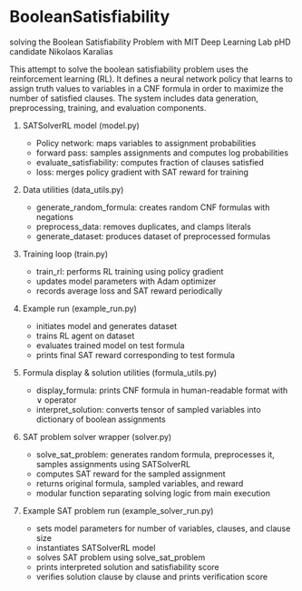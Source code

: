 # BooleanSatisfiability
solving the Boolean Satisfiability Problem with MIT Deep Learning Lab pHD candidate Nikolaos Karalias

This attempt to solve the boolean satisfiability problem uses the reinforcement learning (RL). It defines a neural network policy 
that learns to assign truth values to variables in a CNF formula in order 
to maximize the number of satisfied clauses. The system includes data 
generation, preprocessing, training, and evaluation components.

1. SATSolverRL model (model.py)
   - Policy network: maps variables to assignment probabilities
   - forward pass: samples assignments and computes log probabilities
   - evaluate_satisfiability: computes fraction of clauses satisfied
   - loss: merges policy gradient with SAT reward for training

2. Data utilities (data_utils.py)
   - generate_random_formula: creates random CNF formulas with negations
   - preprocess_data: removes duplicates, and clamps literals
   - generate_dataset: produces dataset of preprocessed formulas

3. Training loop (train.py)
   - train_rl: performs RL training using policy gradient
   - updates model parameters with Adam optimizer
   - records average loss and SAT reward periodically

4. Example run (example_run.py)
   - initiates model and generates dataset
   - trains RL agent on dataset
   - evaluates trained model on test formula
   - prints final SAT reward corresponding to test formula
  
5. Formula display & solution utilities (formula_utils.py)
   - display_formula: prints CNF formula in human-readable format with ∨ operator
   - interpret_solution: converts tensor of sampled variables into dictionary of boolean assignments

6. SAT problem solver wrapper (solver.py)
   - solve_sat_problem: generates random formula, preprocesses it, samples assignments using SATSolverRL
   - computes SAT reward for the sampled assignment
   - returns original formula, sampled variables, and reward
   - modular function separating solving logic from main execution

7. Example SAT problem run (example_solver_run.py)
   - sets model parameters for number of variables, clauses, and clause size
   - instantiates SATSolverRL model
   - solves SAT problem using solve_sat_problem
   - prints interpreted solution and satisfiability score
   - verifies solution clause by clause and prints verification score

